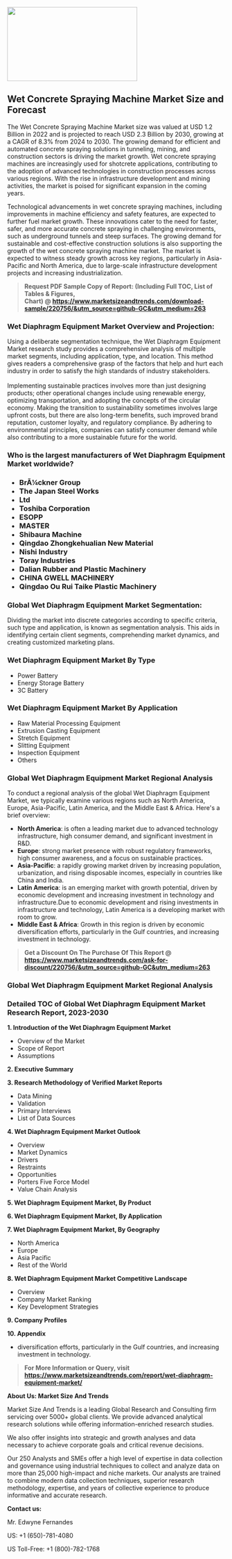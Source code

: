 <p><img class="alignnone size-medium wp-image-20088" src="https://ffe5etoiles.com/wp-content/uploads/2024/12/MST1-300x171.png" alt="" width="300" height="171" /></p><h2>Wet Concrete Spraying Machine Market Size and Forecast</h2><p>The Wet Concrete Spraying Machine Market size was valued at USD 1.2 Billion in 2022 and is projected to reach USD 2.3 Billion by 2030, growing at a CAGR of 8.3% from 2024 to 2030. The growing demand for efficient and automated concrete spraying solutions in tunneling, mining, and construction sectors is driving the market growth. Wet concrete spraying machines are increasingly used for shotcrete applications, contributing to the adoption of advanced technologies in construction processes across various regions. With the rise in infrastructure development and mining activities, the market is poised for significant expansion in the coming years.</p><p>Technological advancements in wet concrete spraying machines, including improvements in machine efficiency and safety features, are expected to further fuel market growth. These innovations cater to the need for faster, safer, and more accurate concrete spraying in challenging environments, such as underground tunnels and steep surfaces. The growing demand for sustainable and cost-effective construction solutions is also supporting the growth of the wet concrete spraying machine market. The market is expected to witness steady growth across key regions, particularly in Asia-Pacific and North America, due to large-scale infrastructure development projects and increasing industrialization.</p></p><blockquote id="" class=""><strong>Request PDF Sample Copy of Report: (Including Full TOC, List of Tables &amp; Figures, Chart)&nbsp;@&nbsp;<strong><a href="https://www.marketsizeandtrends.com/download-sample/220756/&utm_source=github-GC&utm_medium=263" target="_blank">https://www.marketsizeandtrends.com/download-sample/220756/&utm_source=github-GC&utm_medium=263</a></strong></strong></blockquote><h3 id="" class="">Wet Diaphragm Equipment Market&nbsp;Overview and Projection:</h3><p id="" class="">Using a deliberate segmentation technique, the Wet Diaphragm Equipment Market research study provides a comprehensive analysis of multiple market segments, including application, type, and location. This method gives readers a comprehensive grasp of the factors that help and hurt each industry in order to satisfy the high standards of industry stakeholders. <br /> <br />Implementing sustainable practices involves more than just designing products; other operational changes include using renewable energy, optimizing transportation, and adopting the concepts of the circular economy. Making the transition to sustainability sometimes involves large upfront costs, but there are also long-term benefits, such improved brand reputation, customer loyalty, and regulatory compliance. By adhering to environmental principles, companies can satisfy consumer demand while also contributing to a more sustainable future for the world.</p><h3 id="" class="">Who is the largest manufacturers of&nbsp;Wet Diaphragm Equipment Market worldwide?</h3><h3 class=""><p><ul><li>BrÃ¼ckner Group </li><li> The Japan Steel Works </li><li> Ltd </li><li> Toshiba Corporation </li><li> ESOPP </li><li> MASTER </li><li> Shibaura Machine </li><li> Qingdao Zhongkehualian New Material </li><li> Nishi Industry </li><li> Toray Industries </li><li> Dalian Rubber and Plastic Machinery </li><li> CHINA GWELL MACHINERY </li><li> Qingdao Ou Rui Taike Plastic Machinery</li></ul></p></h3><h3 id="" class="">Global&nbsp;Wet Diaphragm Equipment Market Segmentation:</h3><p id="" class="">Dividing the market into discrete categories according to specific criteria, such type and application, is known as segmentation analysis. This aids in identifying certain client segments, comprehending market dynamics, and creating customized marketing plans.</p><h3 id="" class="">Wet Diaphragm Equipment Market&nbsp;By Type</h3><p><p><ul><li>Power Battery</li><li> Energy Storage Battery</li><li> 3C Battery</p></li></ul></p></p><h3 id="" class="">Wet Diaphragm Equipment Market&nbsp;By Application</h3><p class=""><p><ul><li>Raw Material Processing Equipment</li><li> Extrusion Casting Equipment</li><li> Stretch Equipment</li><li> Slitting Equipment</li><li> Inspection Equipment</li><li> Others</li></ul></p></p><h3 id="" class="">Global Wet Diaphragm Equipment Market Regional Analysis</h3><p id="" class="">To conduct a regional analysis of the global Wet Diaphragm Equipment Market, we typically examine various regions such as North America, Europe, Asia-Pacific, Latin America, and the Middle East &amp; Africa. Here's a brief overview:</p><ul><li><strong>North America</strong>: is often a leading market due to advanced technology infrastructure, high consumer demand, and significant investment in R&amp;D.</li><li><strong>Europe</strong>: strong market presence with robust regulatory frameworks, high consumer awareness, and a focus on sustainable practices.</li><li><strong>Asia-Pacific</strong>: a rapidly growing market driven by increasing population, urbanization, and rising disposable incomes, especially in countries like China and India.</li><li><strong>Latin America</strong>: is an emerging market with growth potential, driven by economic development and increasing investment in technology and infrastructure.Due to economic development and rising investments in infrastructure and technology, Latin America is a developing market with room to grow.</li><li><strong>Middle East &amp; Africa</strong>: Growth in this region is driven by economic diversification efforts, particularly in the Gulf countries, and increasing investment in technology.</li></ul><blockquote id="" class=""><strong>Get a Discount On The Purchase Of This Report @ <strong><a href="https://www.marketsizeandtrends.com/ask-for-discount/220756/&utm_source=github-GC&utm_medium=263" target="_blank">https://www.marketsizeandtrends.com/ask-for-discount/220756/&utm_source=github-GC&utm_medium=263</a></strong></strong></blockquote><h3 id="" class="">Global Wet Diaphragm Equipment Market Regional Analysis</h3><h3 id="" class="">Detailed TOC of Global Wet Diaphragm Equipment Market Research Report, 2023-2030</h3><p id="" class=""><strong>1. Introduction of the Wet Diaphragm Equipment Market</strong></p><ul><li>Overview of the Market</li><li>Scope of Report</li><li>Assumptions</li></ul><p id="" class=""><strong>2. Executive Summary</strong></p><p id="" class=""><strong>3. Research Methodology of Verified Market Reports</strong></p><ul><li>Data Mining</li><li>Validation</li><li>Primary Interviews</li><li>List of Data Sources</li></ul><p id="" class=""><strong>4. Wet Diaphragm Equipment Market Outlook</strong></p><ul><li>Overview</li><li>Market Dynamics</li><li>Drivers</li><li>Restraints</li><li>Opportunities</li><li>Porters Five Force Model</li><li>Value Chain Analysis</li></ul><p id="" class=""><strong>5. Wet Diaphragm Equipment Market, By Product</strong></p><p id="" class=""><strong>6. Wet Diaphragm Equipment Market, By Application</strong></p><p id="" class=""><strong>7. Wet Diaphragm Equipment Market, By Geography</strong></p><ul><li>North America</li><li>Europe</li><li>Asia Pacific</li><li>Rest of the World</li></ul><p id="" class=""><strong>8. Wet Diaphragm Equipment Market Competitive Landscape</strong></p><ul><li>Overview</li><li>Company Market Ranking</li><li>Key Development Strategies</li></ul><p id="" class=""><strong>9. Company Profiles</strong></p><p id="" class=""><strong>10. Appendix</strong></p><ul><li>diversification efforts, particularly in the Gulf countries, and increasing investment in technology.</li></ul><blockquote id="" class=""><strong>For More Information or Query, visit <strong><strong><a href="https://www.marketsizeandtrends.com/report/wet-diaphragm-equipment-market/" target="_blank">https://www.marketsizeandtrends.com/report/wet-diaphragm-equipment-market/</a></strong></strong></strong></blockquote><p id="" class=""><strong>About Us: Market Size And Trends</strong></p><p id="" class="">Market Size And Trends is a leading Global Research and Consulting firm servicing over 5000+ global clients. We provide advanced analytical research solutions while offering information-enriched research studies.</p><p id="" class="">We also offer insights into strategic and growth analyses and data necessary to achieve corporate goals and critical revenue decisions.</p><p id="" class="">Our 250 Analysts and SMEs offer a high level of expertise in data collection and governance using industrial techniques to collect and analyze data on more than 25,000 high-impact and niche markets. Our analysts are trained to combine modern data collection techniques, superior research methodology, expertise, and years of collective experience to produce informative and accurate research.</p><p id="" class=""><strong>Contact us:</strong></p><p id="" class="">Mr. Edwyne Fernandes</p><p id="" class="">US: +1 (650)-781-4080</p><p id="" class="">US Toll-Free: +1 (800)-782-1768</p>
